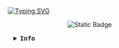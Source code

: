 ⠀⠀⠀⠀⠀⠀⠀⠀⠀⠀⠀⠀⠀⠀⠀⠀⠀⠀⠀⠀⠀[![Typing SVG](https://readme-typing-svg.demolab.com?font=Mr+Dafoe&size=46&pause=1000&color=FFFFFF&background=2200FF00&center=true&vCenter=true&multiline=true&repeat=false&width=440&height=112&lines=i%C2%B4m%E2%A0%80Morning)](https://git.io/typing-svg)

⠀⠀⠀⠀⠀⠀⠀⠀⠀⠀⠀⠀⠀⠀⠀⠀⠀⠀⠀⠀⠀⠀⠀⠀⠀⠀⠀⠀⠀⠀⠀⠀⠀⠀![Static Badge](https://img.shields.io/badge/madrugada3__-blue?style=for-the-badge&logo=myanimelist&logoSize=auto)

<details align="center">
    <summary>
      <samp>
        <b>Info</b>
      </samp>
    </summary>
    <br>
<div align="center">

  | ![](http://github-profile-summary-cards.vercel.app/api/cards/stats?username=3Morning&theme=github_dark) | ![](http://github-profile-summary-cards.vercel.app/api/cards/repos-per-language?username=3Morning&theme=github_dark) | ![](http://github-profile-summary-cards.vercel.app/api/cards/productive-time?username=3Morning&theme=github_dark&utcOffset=8) |
| :-: | :-: | :-: |

![](http://github-profile-summary-cards.vercel.app/api/cards/profile-details?username=3Morning&theme=github_dark)  
###
<div align="center">
  <img src="https://github-readme-stats.vercel.app/api?username=3morning&hide_title=false&hide_rank=false&show_icons=true&include_all_commits=true&count_private=true&disable_animations=false&theme=dracula&locale=en&hide_border=false&order=1" height="150" alt="stats graph"  />
  <img src="https://github-readme-stats.vercel.app/api/top-langs?username=3morning&locale=en&hide_title=false&layout=compact&card_width=320&langs_count=5&theme=dracula&hide_border=false&order=2" height="150" alt="languages graph"  />
</div>

###

###

